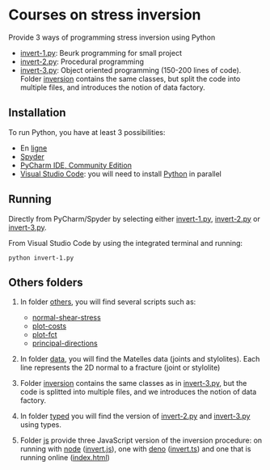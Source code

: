 # Courses on stress inversion

Provide 3 ways of programming stress inversion using Python
- [invert-1.py](invert-1.py): Beurk programming for small project
- [invert-2.py](invert-2.py): Procedural programming
- [invert-3.py](invert-3.py): Object oriented programming (150-200 lines of code). Folder [inversion](inversion) contains the same classes, but split the code into multiple files, and introduces the notion of data factory.

## Installation
To run Python, you have at least 3 possibilities:

- En [ligne](https://colab.research.google.com)
- [Spyder](https://www.spyder-ide.org)
- [PyCharm IDE, Community Edition](https://www.jetbrains.com/pycharm/download/)
- [Visual Studio Code](https://code.visualstudio.com/): you will need to install [Python](https://www.python.org) in parallel

## Running
Directly from PyCharm/Spyder by selecting either [invert-1.py](invert-1.py), [invert-2.py](invert-2.py) or [invert-3.py](invert-3.py).

From Visual Studio Code by using the integrated terminal and running:

`python invert-1.py`

## Others folders
1. In folder [others](./others/), you will find several scripts such as:
   - [normal-shear-stress](others/normal-shear-stress.py)
   - [plot-costs](others/plot-costs.py)
   - [plot-fct](others/plot-fct.py)
   - [principal-directions](others/principal-directions.py)

2. In folder [data](./data/), you will find the Matelles data (joints and stylolites). Each line represents the 2D normal to a fracture (joint or stylolite)

3. Folder [inversion](inversion) contains the same classes as in [invert-3.py](invert-3.py), but the code is splitted into multiple files, and we introduces the notion of data factory.

5. In folder [typed](./typed/) you will find the version of [invert-2.py](invert-2.py) and [invert-3.py](invert-3.py) using types.

6. Folder [js](./js/) provide three JavaScript version of the inversion procedure: on running with [node](https://nodejs.org/en) ([invert.js](./js/invert.js)), one with [deno](https://deno.com) ([invert.ts](./js/invert.ts)) and one that is running online ([index.html](./js/index.html))